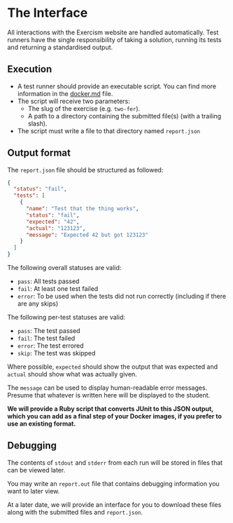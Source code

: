 # The Interface

All interactions with the Exercism website are handled automatically. Test runners have the single responsibility of taking a solution, running its tests and returning a standardised output.

## Execution

- A test runner should provide an executable script. You can find more information in the [docker.md](https://github.com/exercism/automated-mentoring-support/blob/master/docs/docker.md) file.
- The script will receive two parameters:
  - The slug of the exercise (e.g. `two-fer`).
  - A path to a directory containing the submitted file(s) (with a trailing slash).
- The script must write a file to that directory named `report.json`

## Output format

The `report.json` file should be structured as followed:

```json
{
  "status": "fail",
  "tests": [
    {
      "name": "Test that the thing works",
      "status": "fail",
      "expected": "42",
      "actual": "123123",
      "message": "Expected 42 but got 123123"
    }
  ]
}
```

The following overall statuses are valid:
- `pass`: All tests passed
- `fail`: At least one test failed
- `error`: To be used when the tests did not run correctly (including if there are any skips)


The following per-test statuses are valid:
- `pass`: The test passed
- `fail`: The test failed
- `error`: The test errored
- `skip`: The test was skipped

Where possible, `expected` should show the output that was expected and `actual` should show what was actually given.

The `message` can be used to display human-readable error messages. Presume that whatever is written here will be displayed to the student.

**We will provide a Ruby script that converts JUnit to this JSON output, which you can add as a final step of your Docker images, if you prefer to use an existing format.**

## Debugging

The contents of `stdout` and `stderr` from each run will be stored in files that can be viewed later.

You may write an `report.out` file that contains debugging information you want to later view.

At a later date, we will provide an interface for you to download these files along with the submitted files and `report.json`.

